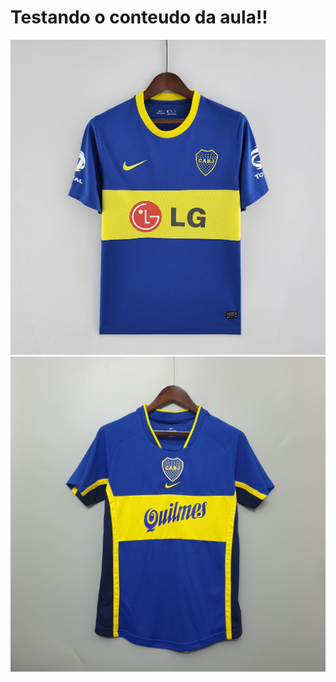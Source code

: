 # Testando o conteudo da aula!!

![Camisa boca Juniors1](docs/BOCA10.jpg)
![Camisa Boca Juniors2](docs/BOCA1.jpg)